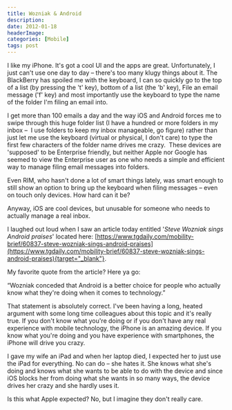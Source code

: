 ```yaml
---
title: Wozniak & Android
description: 
date: 2012-01-18
headerImage: 
categories: [Mobile]
tags: post
---
```


I like my iPhone. It's got a cool UI and the apps are great. Unfortunately, I just can't use one day to day – there's too many klugy things about it. The BlackBerry has spoiled me with the keyboard, I can so quickly go to the top of a list (by pressing the 't' key), bottom of a list (the 'b' key), File an email message ('f' key) and most importantly use the keyboard to type the name of the folder I'm filing an email into.

I get more than 100 emails a day and the way iOS and Android forces me to swipe through this huge folder list (I have a hundred or more folders in my inbox –  I use folders to keep my inbox manageable, go figure) rather than just let me use the keyboard (virtual or physical, I don't care) to type the first few characters of the folder name drives me crazy.  These devices are 'supposed' to be Enterprise friendly, but neither Apple nor Google has seemed to view the Enterprise user as one who needs a simple and efficient way to manage filing email messages into folders.

Even RIM, who hasn't done a lot of smart things lately, was smart enough to still show an option to bring up the keyboard when filing messages – even on touch only devices. How hard can it be?

Anyway, iOS are cool devices, but unusable for someone who needs to actually manage a real inbox.

I laughed out loud when I saw an article today entitled '*Steve Wozniak sings Android praises*' located here: [https://www.tgdaily.com/mobility-brief/60837-steve-wozniak-sings-android-praises](https://www.tgdaily.com/mobility-brief/60837-steve-wozniak-sings-android-praises){target="_blank"}.

My favorite quote from the article? Here ya go:

“Wozniak conceded that Android is a better choice for people who actually know what they're doing when it comes to technology.”

That statement is absolutely correct. I've been having a long, heated argument with some long time colleagues about this topic and it's really true. If you don't know what you're doing or if you don't have any real experience with mobile technology, the iPhone is an amazing device. If you know what you're doing and you have experience with smartphones, the iPhone will drive you crazy.

I gave my wife an iPad and when her laptop died, I expected her to just use the iPad for everything. No can do – she hates it. She knows what she's doing and knows what she wants to be able to do with the device and since iOS blocks her from doing what she wants in so many ways, the device drives her crazy and she hardly uses it.

Is this what Apple expected? No, but I imagine they don't really care.